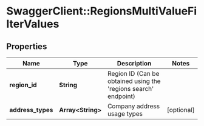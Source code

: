 # SwaggerClient::RegionsMultiValueFilterValues

## Properties
Name | Type | Description | Notes
------------ | ------------- | ------------- | -------------
**region_id** | **String** | Region ID (Can be obtained using the &#39;regions search&#39; endpoint) | 
**address_types** | **Array&lt;String&gt;** | Company address usage types | [optional] 


